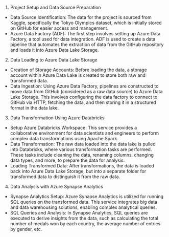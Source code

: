 1. Project Setup and Data Source Preparation
- Data Source Identification: The data for the project is sourced from Kaggle, specifically the Tokyo Olympics dataset, which is initially stored on GitHub for easier access and management.
- Azure Data Factory (ADF): The first step involves setting up Azure Data Factory, a tool used for data integration. ADF is used to create a data pipeline that automates the extraction of data from the GitHub repository and loads it into Azure Data Lake Storage.

 2. Data Loading to Azure Data Lake Storage
- Creation of Storage Accounts: Before loading the data, a storage account within Azure Data Lake is created to store both raw and transformed data.
- Data Ingestion: Using Azure Data Factory, pipelines are constructed to move data from GitHub (considered as a raw data source) to Azure Data Lake Storage. This involves configuring the data factory to connect to GitHub via HTTP, fetching the data, and then storing it in a structured format in the data lake.

 3. Data Transformation Using Azure Databricks
- Setup Azure Databricks Workspace: This service provides a collaborative environment for data scientists and engineers to perform complex data transformations using Apache Spark.
- Data Transformation: The raw data loaded into the data lake is pulled into Databricks, where various transformation tasks are performed. These tasks include cleaning the data, renaming columns, changing data types, and more, to prepare the data for analysis.
- Loading Transformed Data: After transformations, the data is loaded back into Azure Data Lake Storage, but into a separate folder for transformed data to distinguish it from the raw data.

 4. Data Analysis with Azure Synapse Analytics
- Synapse Analytics Setup: Azure Synapse Analytics is utilized for running SQL queries on the transformed data. This service integrates big data and data warehousing solutions, enabling complex analytical queries.
- SQL Queries and Analysis: In Synapse Analytics, SQL queries are executed to derive insights from the data, such as calculating the total number of medals won by each country, the average number of entries by gender, etc.


